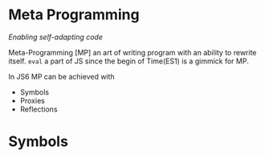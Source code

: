 # Meta Programming 
*Enabling self-adapting code*

Meta-Programming [MP] an art of writing program with an ability to rewrite itself. ```eval```  a part of JS since the begin of Time(ES1) is a gimmick for MP. 

In JS6 MP can be achieved with 

* Symbols
* Proxies
* Reflections


# Symbols





